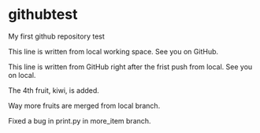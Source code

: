 # githubtest
My first github repository test

This line is written from local working space. See you on GitHub.

This line is written from GitHub right after the frist push from local. See you on local.

The 4th fruit, kiwi, is added.

Way more fruits are merged from local branch.

Fixed a bug in print.py in more_item branch.

